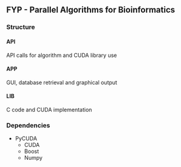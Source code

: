 ## FYP - Parallel Algorithms for Bioinformatics

### Structure

#### API

API calls for algorithm and CUDA library use

#### APP

GUI, database retrieval and graphical output

#### LIB

C code and CUDA implementation

### Dependencies
* PyCUDA
	* CUDA
	* Boost
	* Numpy
